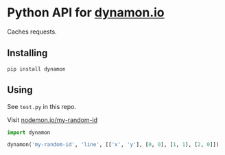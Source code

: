# Python API for [dynamon.io](https://dynamon.io)


Caches requests.


## Installing

```
pip install dynamon
```


## Using

See `test.py` in this repo.

Visit [nodemon.io/my-random-id](https://nodemon.io/my-random-id)

```py
import dynamon

dynamon('my-random-id', 'line', [['x', 'y'], [0, 0], [1, 1], [2, 0]])
```
